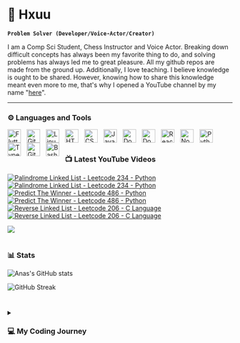# 👾 Hxuu

**`Problem Solver (Developer/Voice-Actor/Creator)`**

I am a Comp Sci Student, Chess Instructor and Voice Actor. Breaking down difficult concepts has always been my favorite thing to do, and solving problems has always led me to great pleasure. All my github repos are made from the ground up. Additionally, I love teaching. I believe knowledge is ought to be shared. However, knowing how to share this knowledge meant even more to me, that's why I opened a YouTube channel by my name "[here](https://www.youtube.com/@_mokhtari)".


   <!-- <p align="left">
      <a href="https://www.youtube.com/@_mokhtari?sub_confirmation=1">
         <img alt="youtube subscribers" title="Subscribe to my YouTube channel" src="https://custom-icon-badges.demolab.com/youtube/@_mokhtari?color=%23E05D44&label=SUBSCRIBE&logo=video&logoColor=white&style=for-the-badge&labelColor=CE4630"/></a> 
      <a href="https://www.youtube.com/@_mokhtari">
         <img alt="youtube views" title="YouTube views" src="https://custom-icon-badges.demolab.com/youtube/channel/views/UC2WHjPDvbE6O328n17ZGcfg?color=%23E1AD0E&logo=eye&logoColor=white&style=for-the-badge&labelColor=C79600"/></a>
      <a href="https://github.com/4nskarts?tab=followers">
         <img alt="followers" title="Follow me on Github" src="https://custom-icon-badges.demolab.com/github/followers/4nskarts?color=236ad3&labelColor=1155ba&style=for-the-badge&logo=person-add&label=Follow&logoColor=white"/></a>
      <a href="https://github.com/4nskarts?tab=repositories&sort=stargazers">
         <img alt="total stars" title="Total stars on GitHub" src="https://custom-icon-badges.demolab.com/github/stars/4nskarts?color=55960c&style=for-the-badge&labelColor=488207&logo=star"/></a>
   </p> -->

---

### ⚙️ Languages and Tools

<img align="left" alt="Flutter" width="30px" style="padding-right:10px;" src="https://cdn.jsdelivr.net/gh/devicons/devicon/icons/flutter/flutter-original.svg" />
<img align="left" alt="Git" width="30px" style="padding-right:10px;" src="https://cdn.jsdelivr.net/gh/devicons/devicon/icons/git/git-original.svg" />
<img align="left" alt="Linux" width="30px" style="padding-right:10px;" src="https://cdn.jsdelivr.net/gh/devicons/devicon/icons/linux/linux-original.svg" />
<img align="left" alt="HTML" width="30px" style="padding-right:10px;" src="https://cdn.jsdelivr.net/gh/devicons/devicon/icons/html5/html5-plain.svg" />
<img align="left" alt="CSS" width="30px" style="padding-right:10px;" src="https://cdn.jsdelivr.net/gh/devicons/devicon/icons/css3/css3-plain.svg" />
<img align="left" alt="JavaScript" width="30px" style="padding-right:10px;" src="https://cdn.jsdelivr.net/gh/devicons/devicon/icons/javascript/javascript-plain.svg" />
<img align="left" alt="Docker" width="30px" style="padding-right:10px;" src="https://cdn.jsdelivr.net/gh/devicons/devicon/icons/vscode/vscode-original.svg" />
<img align="left" alt="Docker" width="30px" style="padding-right:10px;" src="https://cdn.jsdelivr.net/gh/devicons/devicon/icons/docker/docker-original.svg" />
<img align="left" alt="React" width="30px" style="padding-right:10px;" src="https://cdn.jsdelivr.net/gh/devicons/devicon/icons/react/react-original.svg" />
<img align="left" alt="NodeJS" width="30px" style="padding-right:10px;" src="https://cdn.jsdelivr.net/gh/devicons/devicon/icons/nodejs/nodejs-original.svg" />
<img align="left" alt="Python" width="30px" style="padding-right:10px;" src="https://cdn.jsdelivr.net/gh/devicons/devicon/icons/python/python-plain.svg" />
<img align="left" alt="TypeScript" width="30px" style="padding-right:10px;" src="https://cdn.jsdelivr.net/gh/devicons/devicon/icons/typescript/typescript-plain.svg" />
<img align="left" alt="GitHub" width="30px" style="padding-right:10px;" src="https://cdn.jsdelivr.net/gh/devicons/devicon/icons/github/github-original-wordmark.svg" />
<img align="left" alt="Bash" width="30px" style="padding-right:10px;" src="https://cdn.jsdelivr.net/gh/devicons/devicon/icons/bash/bash-original.svg" />
<br />

#

### 📺 Latest YouTube Videos

<!-- BEGIN YOUTUBE-CARDS -->
[![Palindrome Linked List - Leetcode 234 - Python](https://ytcards.demolab.com/?id=71YiIgLwzWM&title=Palindrome+Linked+List+-+Leetcode+234+-+Python&lang=en&timestamp=1712079534&background_color=%230d1117&title_color=%23ffffff&stats_color=%23dedede&max_title_lines=2&width=250&border_radius=5&duration=624 "Palindrome Linked List - Leetcode 234 - Python")](https://www.youtube.com/watch?v=71YiIgLwzWM#gh-dark-mode-only)[![Palindrome Linked List - Leetcode 234 - Python](https://ytcards.demolab.com/?id=71YiIgLwzWM&title=Palindrome+Linked+List+-+Leetcode+234+-+Python&lang=en&timestamp=1712079534&background_color=%23ffffff&title_color=%2324292f&stats_color=%2357606a&max_title_lines=2&width=250&border_radius=5&duration=624 "Palindrome Linked List - Leetcode 234 - Python")](https://www.youtube.com/watch?v=71YiIgLwzWM#gh-light-mode-only)
[![Predict The Winner - Leetcode 486 - Python](https://ytcards.demolab.com/?id=dhHHYy8kP00&title=Predict+The+Winner+-+Leetcode+486+-+Python&lang=en&timestamp=1694886793&background_color=%230d1117&title_color=%23ffffff&stats_color=%23dedede&max_title_lines=2&width=250&border_radius=5&duration=731 "Predict The Winner - Leetcode 486 - Python")](https://www.youtube.com/watch?v=dhHHYy8kP00#gh-dark-mode-only)[![Predict The Winner - Leetcode 486 - Python](https://ytcards.demolab.com/?id=dhHHYy8kP00&title=Predict+The+Winner+-+Leetcode+486+-+Python&lang=en&timestamp=1694886793&background_color=%23ffffff&title_color=%2324292f&stats_color=%2357606a&max_title_lines=2&width=250&border_radius=5&duration=731 "Predict The Winner - Leetcode 486 - Python")](https://www.youtube.com/watch?v=dhHHYy8kP00#gh-light-mode-only)
[![Reverse Linked List - Leetcode 206 - C Language](https://ytcards.demolab.com/?id=uBw8xsfwnFw&title=Reverse+Linked+List+-+Leetcode+206+-+C+Language&lang=en&timestamp=1681939631&background_color=%230d1117&title_color=%23ffffff&stats_color=%23dedede&max_title_lines=2&width=250&border_radius=5&duration=338 "Reverse Linked List - Leetcode 206 - C Language")](https://www.youtube.com/watch?v=uBw8xsfwnFw#gh-dark-mode-only)[![Reverse Linked List - Leetcode 206 - C Language](https://ytcards.demolab.com/?id=uBw8xsfwnFw&title=Reverse+Linked+List+-+Leetcode+206+-+C+Language&lang=en&timestamp=1681939631&background_color=%23ffffff&title_color=%2324292f&stats_color=%2357606a&max_title_lines=2&width=250&border_radius=5&duration=338 "Reverse Linked List - Leetcode 206 - C Language")](https://www.youtube.com/watch?v=uBw8xsfwnFw#gh-light-mode-only)
<!-- END YOUTUBE-CARDS -->

[<img src="https://custom-icon-badges.demolab.com/badge/-Subscribe%20For%20More-red?style=for-the-badge&logo=video&logoColor=white"/>](https://www.youtube.com/@_mokhtari?sub_confirmation=1)

#

### 📊 Stats

![Anas's GitHub stats](https://github-readme-stats.vercel.app/api?username=4nskarts&show_icons=true&theme=gruvbox)

![GitHub Streak](https://streak-stats.demolab.com?user=4nskarts&theme=gruvbox&border_radius=4.5)

#

<details>
 <summary><h3>💻 My Coding Journey</h3></summary>
   In my four-year journey mastering voice acting and teaching, I've become adept at understanding the unique needs of my clients and students. It's a craft I've truly mastered. Recently, my interest took an unexpected turn towards cybersecurity after an engaging podcast episode with a cybersecurity expert and observing the excitement around Capture The Flag (CTF) challenges. This shift resonates deeply with my affinity for development and creating products. The prospect of securing digital landscapes aligns seamlessly with my passion for building and innovating. The intriguing insights from the expert conversation, the thrill of CTFs, and the fusion with my interest in development have sparked a new curiosity. Cybersecurity isn't just a pivot; it's an expansion of my expertise beyond voice modulation and education into the dynamic world of safeguarding digital landscapes. I'm eager to embark on this journey, leveraging my existing skills while embracing the challenges and opportunities that come with securing the digital frontier.

